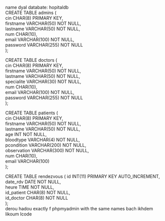 name dyal databate: hopitaldb <br />
CREATE TABLE admins ( <br />
    cin CHAR(8) PRIMARY KEY, <br />
    firstname VARCHAR(50) NOT NULL, <br />
    lastname VARCHAR(50) NOT NULL, <br />
    num CHAR(10), <br />
    email VARCHAR(100) NOT NULL, <br />
    password VARCHAR(255) NOT NULL <br />
);

CREATE TABLE doctors ( <br />
    cin CHAR(8) PRIMARY KEY, <br />
    firstname VARCHAR(50) NOT NULL, <br />
    lastname VARCHAR(50) NOT NULL, <br />
    specialite VARCHAR(30) NOT NULL, <br />
    num CHAR(10), <br />
    email VARCHAR(100) NOT NULL, <br />
    password VARCHAR(255) NOT NULL <br />
); <br />

CREATE TABLE patients ( <br />
    cin CHAR(8) PRIMARY KEY, <br />
    firstname VARCHAR(50) NOT NULL, <br />
    lastname VARCHAR(50) NOT NULL, <br />
    age INT NOT NULL,<br />
    bloodtype VARCHAR(4) NOT NULL, <br />
    pcondition VARCHAR(200) NOT NULL, <br />
    observation VARCHAR(300) NOT NULL, <br />
    num CHAR(10), <br />
    email VARCHAR(100) <br />
);

CREATE TABLE rendezvous (
    id INT(11) PRIMARY KEY AUTO_INCREMENT, <br />
    date_rdv DATE NOT NULL, <br />
    heure TIME NOT NULL, <br />
    id_patient CHAR(8) NOT NULL,   <br />
    id_doctor CHAR(8) NOT NULL  <br />
); <br />
derou hadou exactly f phpmyadmin with the same names bach ikhdem likoum lcode
